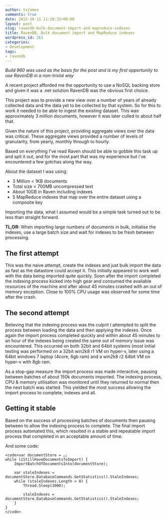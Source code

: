 ```yaml
---
author: tvjames
comments: true
date: 2012-10-11 11:10:32+00:00
layout: post
slug: ravendb-bulk-document-import-and-mapreduce-indexes
title: RavenDB, Bulk document import and MapReduce indexes
wordpress_id: 261
categories:
- Development
tags:
- ravendb
---
```


_Build 960 was used as the basis for the post and is my first opportunity to use RavenDB in a non-trivial way_

A recent project afforded me the opportunity to use a NoSQL backing store and given it was a .net solution RavenDB was the obvious first choice.

This project was to provide a new view over a number of years of already collected data and the data yet to be collected by that system. So for this to work it needed to be able to ingest the existing dataset. This was approximately 3 million documents, however it was later culled to about half that.

Given the nature of this project, providing aggregate views over the data was critical. These aggregate views provided a number of levels of granularity, from yearly, monthly through to hourly.

Based on everything I've read Raven should be able to gobble this task up and spit it out, and for the most part that was my experience but i've encountered a few gotchas along the way.

About the dataset I was using:

  * 3 Million < 1KB documents
  * Total size < 700MB uncompressed text
  * About 10GB in Raven including indexes
  * 5 MapReduce indexes that map over the entire dataset using a composite key

Importing the data, what I assumed would be a simple task turned out to be less than straight forward.

**TL;DR:** When importing large numbers of documents in bulk, initialise the indexes, use a large batch size and wait for indexes to be fresh between processing.

## The first attempt

This was the naive attempt, create the indexes and just bulk import the data as fast as the datastore could accept it. This initially appeared to work well with the data being imported quite quickly. Soon after the import completed the indexing process kicked into high gear and consumed the available resources of the machine and after about 45 minutes crashed with an out of memory exception. Close to 100% CPU usage was observed for some time after the crash.

## The second attempt

Believing that the indexing process was the culprit I attempted to split the process between loading the data and then applying the indexes. Once again the import process completed quickly and within about 45 minutes to an hour of the indexes being created the same out of memory issue was encountered. This occurred on both 32bit and 64bit systems (most initial testing was performed on a 32bit win2k8 r1 VM on hyper-v, later using a 64bit windows 7 laptop (4core, 6gb ram) and a win2k8 r2 64bit VM on hyper-v with 8gb ram.

As a stop-gap measure the import process was made interactive, pausing between batches of about 150k documents imported. The indexing process, CPU & memory utilisation was monitored until they returned to normal then the next batch was started. This yielded the most success allowing the import process to complete, indexes and all.

## Getting it stable

Based on the success of processing batches of documents then pausing between to allow the indexing process to complete. The final import process automated this, which resulted in a stable and repeatable import process that completed in an acceptable amount of time.

And some code:

    <code>var documentStore = …;
    while (iStillHaveDocumentsToImport) {
        ImportBatchOfDocumentsInto(documentStore);

        var staleIndexes = documentStore.DatabaseCommands.GetStatistics().StaleIndexes;
        while (staleIndexes.Length > 0) {
            Thread.Sleep(1000);

            staleIndexes = documentStore.DatabaseCommands.GetStatistics().StaleIndexes;
        }
    }
    </code>

